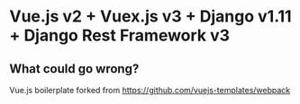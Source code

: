 # Vue.js v2 + Vuex.js v3 + Django v1.11 + Django Rest Framework v3
## What could go wrong?

Vue.js boilerplate forked from https://github.com/vuejs-templates/webpack
